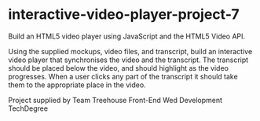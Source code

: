 # interactive-video-player-project-7
Build an HTML5 video player using JavaScript and the HTML5 Video API.

Using the supplied mockups, video files, and transcript, 
build an interactive video player that synchronises the 
video and the transcript. The transcript should be placed 
below the video, and should highlight as the video progresses. 
When a user clicks any part of the transcript it should take 
them to the appropriate place in the video.

Project supplied by Team Treehouse Front-End Wed Development TechDegree
